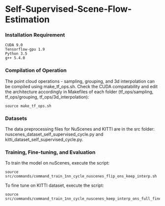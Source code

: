 # Self-Supervised-Scene-Flow-Estimation

### Installation Requirement
   ```
   CUDA 9.0  
   Tensorflow-gpu 1.9
   Python 3.5
   g++ 5.4.0
   ```
### Compilation of Operation
   The point cloud operations - sampling, grouping, and 3d interpolation can be compiled using make_tf_ops.sh. Check the CUDA compatability and edit the architecture accordingly in Makefiles of each folder (tf_ops/sampling, tf_ops/grouping, tf_ops/3d_interpolation):
   
   ```
   source make_tf_ops.sh
   ```
   
### Datasets
   The data preprocessing files for NuScenes and KITTI are in the src folder: nuscenes_dataset_self_supervised_cycle.py and kitti_dataset_self_supervised_cycle.py. 
  
### Training, Fine-tuning, and Evaluation
   To train the model on nuScenes, execute the script:
   ```
   source src/commands/command_train_1nn_cycle_nuscenes_flip_ons_keep_interp.sh
   ```
   
   To fine tune on KITTI dataset, execute the script:
   ```
   source src/commands/command_train_1nn_cycle_nuscenes_keep_interp_ons_full_fine_tune_kitti_1e4_cache.sh
   ```
   
   
   
    
